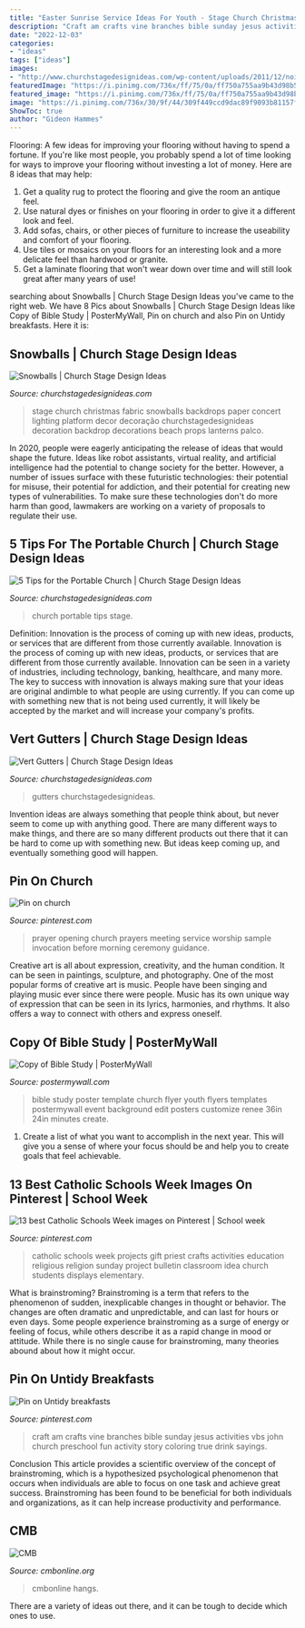 ```yaml
---
title: "Easter Sunrise Service Ideas For Youth - Stage Church Christmas Fabric Snowballs Backdrops Paper Concert Lighting Platform Decor Decoração Churchstagedesignideas Decoration Backdrop Decorations Beach Props Lanterns Palco"
description: "Craft am crafts vine branches bible sunday jesus activities vbs john church preschool fun activity story coloring true drink sayings"
date: "2022-12-03"
categories:
- "ideas"
tags: ["ideas"]
images:
- "http://www.churchstagedesignideas.com/wp-content/uploads/2011/12/noid-IMG_0417_1.jpg"
featuredImage: "https://i.pinimg.com/736x/ff/75/0a/ff750a755aa9b43d98b51143ec2f50c1--catholic-holidays-catholic-schools-week.jpg"
featured_image: "https://i.pinimg.com/736x/ff/75/0a/ff750a755aa9b43d98b51143ec2f50c1--catholic-holidays-catholic-schools-week.jpg"
image: "https://i.pinimg.com/736x/30/9f/44/309f449ccd9dac89f9093b81157fdc6c.jpg"
ShowToc: true
author: "Gideon Hammes"
---
```



Flooring: A few ideas for improving your flooring without having to spend a fortune.
If you're like most people, you probably spend a lot of time looking for ways to improve your flooring without investing a lot of money. Here are 8 ideas that may help: 
1. Get a quality rug to protect the flooring and give the room an antique feel. 
2. Use natural dyes or finishes on your flooring in order to give it a different look and feel. 
3. Add sofas, chairs, or other pieces of furniture to increase the useability and comfort of your flooring. 
4. Use tiles or mosaics on your floors for an interesting look and a more delicate feel than hardwood or granite. 
5. Get a laminate flooring that won't wear down over time and will still look great after many years of use! 

	

		
searching about Snowballs | Church Stage Design Ideas you've came to the right web. We have 8 Pics about Snowballs | Church Stage Design Ideas like Copy of Bible Study | PosterMyWall, Pin on church and also Pin on Untidy breakfasts. Here it is:
		
    
## Snowballs | Church Stage Design Ideas

<img loading=lazy src="http://www.churchstagedesignideas.com/wp-content/uploads/2011/12/noid-IMG_0417_1.jpg" onerror="this.onerror=null;this.src='https://tse3.mm.bing.net/th?id=OIP.81GfVOFoeKjyU_t3KB6MhgHaEK&amp;pid=15.1';" alt="Snowballs | Church Stage Design Ideas">

_Source: churchstagedesignideas.com_

>stage church christmas fabric snowballs backdrops paper concert lighting platform decor decoração churchstagedesignideas decoration backdrop decorations beach props lanterns palco. 

	

In 2020, people were eagerly anticipating the release of ideas that would shape the future. Ideas like robot assistants, virtual reality, and artificial intelligence had the potential to change society for the better. However, a number of issues surface with these futuristic technologies: their potential for misuse, their potential for addiction, and their potential for creating new types of vulnerabilities. To make sure these technologies don't do more harm than good, lawmakers are working on a variety of proposals to regulate their use.

    
## 5 Tips For The Portable Church | Church Stage Design Ideas

<img loading=lazy src="http://www.churchstagedesignideas.com/wp-content/uploads/2015/09/Portable-Church-Image.png" onerror="this.onerror=null;this.src='https://tse1.mm.bing.net/th?id=OIP.N_a8GWOm3cqe3gYLbdzJ_wHaC_&amp;pid=15.1';" alt="5 Tips for the Portable Church | Church Stage Design Ideas">

_Source: churchstagedesignideas.com_

>church portable tips stage. 

	

Definition: Innovation is the process of coming up with new ideas, products, or services that are different from those currently available.
Innovation is the process of coming up with new ideas, products, or services that are different from those currently available. Innovation can be seen in a variety of industries, including technology, banking, healthcare, and many more. The key to success with innovation is always making sure that your ideas are original andimble to what people are using currently. If you can come up with something new that is not being used currently, it will likely be accepted by the market and will increase your company's profits.

    
## Vert Gutters | Church Stage Design Ideas

<img loading=lazy src="http://churchstagedesignideas.com/wp-content/uploads/2015/10/Vert-Gutters-Stage-Design.jpg" onerror="this.onerror=null;this.src='https://tse4.mm.bing.net/th?id=OIP.t9u47STkGabb_0s_sPA4_gHaCs&amp;pid=15.1';" alt="Vert Gutters | Church Stage Design Ideas">

_Source: churchstagedesignideas.com_

>gutters churchstagedesignideas. 

	

Invention ideas are always something that people think about, but never seem to come up with anything good. There are many different ways to make things, and there are so many different products out there that it can be hard to come up with something new. But ideas keep coming up, and eventually something good will happen.

    
## Pin On Church

<img loading=lazy src="https://i.pinimg.com/736x/30/9f/44/309f449ccd9dac89f9093b81157fdc6c.jpg" onerror="this.onerror=null;this.src='https://tse4.mm.bing.net/th?id=OIP.4uNsrKhuIaOJRQrSkWG-MgHaHa&amp;pid=15.1';" alt="Pin on church">

_Source: pinterest.com_

>prayer opening church prayers meeting service worship sample invocation before morning ceremony guidance. 

	

Creative art is all about expression, creativity, and the human condition. It can be seen in paintings, sculpture, and photography. One of the most popular forms of creative art is music. People have been singing and playing music ever since there were people. Music has its own unique way of expression that can be seen in its lyrics, harmonies, and rhythms. It also offers a way to connect with others and express oneself.

    
## Copy Of Bible Study | PosterMyWall

<img loading=lazy src="https://d1csarkz8obe9u.cloudfront.net/posterpreviews/bible-study-poster-template-9c0fd527b50fd248bd90b9353ec23819_screen.jpg?ts=1438318779" onerror="this.onerror=null;this.src='https://tse3.mm.bing.net/th?id=OIP.k4jC31DPCYmA9eOiGSeGLAAAAA&amp;pid=15.1';" alt="Copy of Bible Study | PosterMyWall">

_Source: postermywall.com_

>bible study poster template church flyer youth flyers templates postermywall event background edit posters customize renee 36in 24in minutes create. 

	

1. Create a list of what you want to accomplish in the next year. This will give you a sense of where your focus should be and help you to create goals that feel achievable.

    
## 13 Best Catholic Schools Week Images On Pinterest | School Week

<img loading=lazy src="https://i.pinimg.com/736x/ff/75/0a/ff750a755aa9b43d98b51143ec2f50c1--catholic-holidays-catholic-schools-week.jpg" onerror="this.onerror=null;this.src='https://tse2.mm.bing.net/th?id=OIP.z5lbnpPF5NGZKRrecibU5wHaJ3&amp;pid=15.1';" alt="13 best Catholic Schools Week images on Pinterest | School week">

_Source: pinterest.com_

>catholic schools week projects gift priest crafts activities education religious religion sunday project bulletin classroom idea church students displays elementary. 

	

What is brainstroming?
Brainstroming is a term that refers to the phenomenon of sudden, inexplicable changes in thought or behavior. The changes are often dramatic and unpredictable, and can last for hours or even days. Some people experience brainstroming as a surge of energy or feeling of focus, while others describe it as a rapid change in mood or attitude. While there is no single cause for brainstroming, many theories abound about how it might occur.

    
## Pin On Untidy Breakfasts

<img loading=lazy src="https://i.pinimg.com/736x/c1/63/36/c163362485484fa14325fb4dbae00fc2--vbs-crafts-church-crafts.jpg" onerror="this.onerror=null;this.src='https://tse4.mm.bing.net/th?id=OIP.zMIIkTDXeF3ZoLBYc0LNiQHaFj&amp;pid=15.1';" alt="Pin on Untidy breakfasts">

_Source: pinterest.com_

>craft am crafts vine branches bible sunday jesus activities vbs john church preschool fun activity story coloring true drink sayings. 

	

Conclusion
This article provides a scientific overview of the concept of brainstroming, which is a hypothesized psychological phenomenon that occurs when individuals are able to focus on one task and achieve great success. Brainstroming has been found to be beneficial for both individuals and organizations, as it can help increase productivity and performance.

    
## CMB

<img loading=lazy src="http://cmbonline.org/wp-content/uploads/2020/03/Screen-Shot-2020-03-30-at-7.46.23-PM-768x1032.png" onerror="this.onerror=null;this.src='https://tse2.mm.bing.net/th?id=OIP.4QjvvpKbihitblYFbZVqAQHaJ8&amp;pid=15.1';" alt="CMB">

_Source: cmbonline.org_

>cmbonline hangs. 

	

There are a variety of ideas out there, and it can be tough to decide which ones to use.

